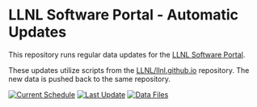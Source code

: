 # LLNL Software Portal - Automatic Updates

This repository runs regular data updates for the [LLNL Software Portal](https://software.llnl.gov/).

These updates utilize scripts from the [LLNL/llnl.github.io](https://github.com/LLNL/llnl.github.io) repository.
The new data is pushed back to the same repository.

[![Current Schedule][schedule img]][schedule url]
[![Last Update][timestamp img]][timestamp url]
[![Data Files][datafiles img]][datafiles url]

[schedule img]: https://img.shields.io/badge/schedule-daily%20%40%2008%3A05%20UTC-informational?style=for-the-badge
[schedule url]: https://github.com/lc-bot/llnl.github.io-actions/blob/master/.github/workflows/main.yml "lc-bot/llnl.github.io-actions/.github/workflows/main.yml"

[timestamp img]: https://img.shields.io/badge/dynamic/json?color=informational&label=last%20update&query=%24%5B0%5D.commit.author.date&url=https%3A%2F%2Fapi.github.com%2Frepos%2FLLNL%2Fllnl.github.io%2Fcommits%3Fpath%3D_explore%2FLAST_MASTER_UPDATE.txt%26per_page%3D1&style=for-the-badge
[timestamp url]: https://github.com/LLNL/llnl.github.io/blob/master/_explore/LAST_MASTER_UPDATE.txt "LLNL/llnl.github.io/.../LAST_MASTER_UPDATE.txt"

[datafiles img]: https://img.shields.io/badge/data-json%20files-informational?style=for-the-badge
[datafiles url]: https://github.com/LLNL/llnl.github.io/tree/master/explore/github-data "LLNL/llnl.github.io/.../github-data"
